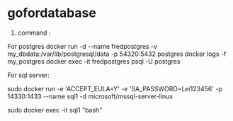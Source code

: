 # gofordatabase
1.  command :

For postgres
docker run -d --name fredpostgres -v my_dbdata:/var/lib/postgresql/data -p 54320:5432 postgres
docker logs -f my_postgres
docker exec -it fredpostgres psql -U postgres



For sql server:

sudo docker run -e 'ACCEPT_EULA=Y' -e 'SA_PASSWORD=Lei123456' -p 14330:1433 --name sql1 -d microsoft/mssql-server-linux 

sudo docker exec -it sql1 "bash"
